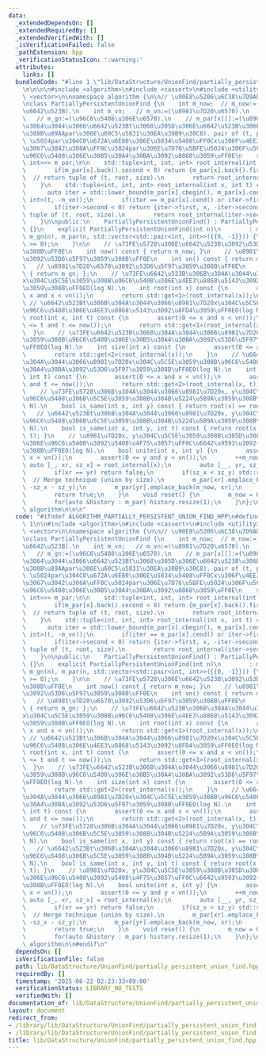 ```yaml
---
data:
  _extendedDependsOn: []
  _extendedRequiredBy: []
  _extendedVerifiedWith: []
  _isVerificationFailed: false
  _pathExtension: hpp
  _verificationStatusIcon: ':warning:'
  attributes:
    links: []
  bundledCode: "#line 1 \"lib/DataStructure/UnionFind/partially_persistent_union_find.hpp\"\
    \n\n\n\n#include <algorithm>\n#include <cassert>\n#include <utility>\n#include\
    \ <vector>\n\nnamespace algorithm {\n\n// \u90E8\u5206\u6C38\u7D9AUnion-Find\uFF0E\
    \nclass PartiallyPersistentUnionFind {\n    int m_now;  // m_now:=(\u73FE\u5728\
    \u6642\u523B).\n    int m_vn;   // m_vn:=(\u8981\u7D20\u6570).\n    int m_gn;\
    \   // m_gn:=(\u96C6\u5408\u306E\u6570).\n    // m_par[x][]:=(\u8981\u7D20x\u306B\
    \u3064\u3044\u3066\u6642\u523Bt\u3068\u305D\u306E\u6642\u523B\u306B\u304A\u3051\
    \u308B\u89AApar\u306E\u60C5\u5831\u30EA\u30B9\u30C8). pair of (t, par).\n    //\
    \ \u5024par\u304C0\u672A\u6E80\u306E\u5834\u5408\uFF0Cx\u306F\u4EE3\u8868\u5143\
    \u3067\u3042\u308A\uFF0C\u5024par\u306E\u7D76\u5BFE\u5024\u306F\u5C5E\u3059\u308B\
    \u96C6\u5408\u306E\u30B5\u30A4\u30BA\u3092\u8868\u3059\uFF0E\n    std::vector<std::vector<std::pair<int,\
    \ int>>> m_par;\n\n    std::tuple<int, int, int> root_internal(int x) const {\n\
    \        if(m_par[x].back().second < 0) return {m_par[x].back().first, x, -m_par[x].back().second};\
    \  // return tuple of (t, root, size).\n        return root_internal(m_par[x].back().second);\n\
    \    }\n    std::tuple<int, int, int> root_internal(int x, int t) const {\n  \
    \      auto iter = std::lower_bound(m_par[x].cbegin(), m_par[x].cend(), std::pair<int,\
    \ int>(t, -m_vn));\n        if(iter == m_par[x].cend() or iter->first > t) --iter;\n\
    \        if(iter->second < 0) return {iter->first, x, -iter->second};  // return\
    \ tuple of (t, root, size).\n        return root_internal(iter->second, t);\n\
    \    }\n\npublic:\n    PartiallyPersistentUnionFind() : PartiallyPersistentUnionFind(0)\
    \ {}\n    explicit PartiallyPersistentUnionFind(int n)\n        : m_now(0), m_vn(n),\
    \ m_gn(n), m_par(n, std::vector<std::pair<int, int>>({{0, -1}})) {\n        assert(n\
    \ >= 0);\n    }\n\n    // \u73FE\u5728\u306E\u6642\u523B\u3092\u53D6\u5F97\u3059\
    \u308B\uFF0E\n    int now() const { return m_now; }\n    // \u8981\u7D20\u6570\
    \u3092\u53D6\u5F97\u3059\u308B\uFF0E\n    int vn() const { return m_vn; };\n \
    \   // \u8981\u7D20\u6570\u3092\u53D6\u5F97\u3059\u308B\uFF0E\n    int gn() const\
    \ { return m_gn; };\n    // \u73FE\u6642\u523B\u306B\u304A\u3044\u3066\u8981\u7D20\
    x\u304C\u5C5E\u3059\u308B\u96C6\u5408\u306E\u4EE3\u8868\u5143\u3092\u53D6\u5F97\
    \u3059\u308B\uFF0EO(log N).\n    int root(int x) const {\n        assert(0 <=\
    \ x and x < vn());\n        return std::get<1>(root_internal(x));\n    }\n   \
    \ // \u6642\u523Bt\u306B\u304A\u3044\u3066\u8981\u7D20x\u304C\u5C5E\u3059\u308B\
    \u96C6\u5408\u306E\u4EE3\u8868\u5143\u3092\u8FD4\u3059\uFF0EO(log N).\n    int\
    \ root(int x, int t) const {\n        assert(0 <= x and x < vn());\n        assert(0\
    \ <= t and t <= now());\n        return std::get<1>(root_internal(x, t));\n  \
    \  }\n    // \u73FE\u6642\u523B\u306B\u304A\u3044\u3066\u8981\u7D20x\u304C\u5C5E\
    \u3059\u308B\u96C6\u5408\u306E\u30B5\u30A4\u30BA\u3092\u53D6\u5F97\u3059\u308B\
    \uFF0EO(log N).\n    int size(int x) const {\n        assert(0 <= x and x < vn());\n\
    \        return std::get<2>(root_internal(x));\n    }\n    // \u6642\u523Bt\u306B\
    \u304A\u3044\u3066\u8981\u7D20x\u304C\u5C5E\u3059\u308B\u96C6\u5408\u306E\u30B5\
    \u30A4\u30BA\u3092\u53D6\u5F97\u3059\u308B\uFF0EO(log N).\n    int size(int x,\
    \ int t) const {\n        assert(0 <= x and x < vn());\n        assert(0 <= t\
    \ and t <= now());\n        return std::get<2>(root_internal(x, t));\n    }\n\
    \    // \u73FE\u5728\u306B\u304A\u3044\u3066\u8981\u7D20x, y\u304C\u540C\u3058\
    \u96C6\u5408\u306B\u5C5E\u3059\u308B\u304B\u5224\u5B9A\u3059\u308B\uFF0EO(log\
    \ N).\n    bool is_same(int x, int y) const { return root(x) == root(y); }\n \
    \   // \u6642\u523Bt\u306B\u304A\u3044\u3066\u8981\u7D20x, y\u304C\u540C\u3058\
    \u96C6\u5408\u306B\u5C5E\u3059\u308B\u304B\u5224\u5B9A\u3059\u308B\uFF0EO(log\
    \ N).\n    bool is_same(int x, int y, int t) const { return root(x, t) == root(y,\
    \ t); }\n    // \u8981\u7D20x, y\u304C\u5C5E\u3059\u308B\u305D\u308C\u305E\u308C\
    \u306E\u96C6\u5408\u3092\u5408\u4F75\u3057\uFF0C\u6642\u9593\u3092+1\u9032\u3081\
    \u308B\uFF0EO(log N).\n    bool unite(int x, int y) {\n        assert(0 <= x and\
    \ x < vn());\n        assert(0 <= y and y < vn());\n        ++m_now;\n       \
    \ auto [_, xr, sz_x] = root_internal(x);\n        auto [__, yr, sz_y] = root_internal(y);\n\
    \        if(xr == yr) return false;\n        if(sz_x < sz_y) std::swap(xr, yr);\
    \  // Merge technique (union by size).\n        m_par[xr].emplace_back(m_now,\
    \ -sz_x - sz_y);\n        m_par[yr].emplace_back(m_now, xr);\n        --m_gn;\n\
    \        return true;\n    }\n    void reset() {\n        m_now = 0, m_gn = m_vn;\n\
    \        for(auto &history : m_par) history.resize(1);\n    }\n};\n\n}  // namespace\
    \ algorithm\n\n\n"
  code: "#ifndef ALGORITHM_PARTIALLY_PERSISTENT_UNION_FIND_HPP\n#define ALGORITHM_PARTIALLY_PERSISTENT_UNION_FIND_HPP\
    \ 1\n\n#include <algorithm>\n#include <cassert>\n#include <utility>\n#include\
    \ <vector>\n\nnamespace algorithm {\n\n// \u90E8\u5206\u6C38\u7D9AUnion-Find\uFF0E\
    \nclass PartiallyPersistentUnionFind {\n    int m_now;  // m_now:=(\u73FE\u5728\
    \u6642\u523B).\n    int m_vn;   // m_vn:=(\u8981\u7D20\u6570).\n    int m_gn;\
    \   // m_gn:=(\u96C6\u5408\u306E\u6570).\n    // m_par[x][]:=(\u8981\u7D20x\u306B\
    \u3064\u3044\u3066\u6642\u523Bt\u3068\u305D\u306E\u6642\u523B\u306B\u304A\u3051\
    \u308B\u89AApar\u306E\u60C5\u5831\u30EA\u30B9\u30C8). pair of (t, par).\n    //\
    \ \u5024par\u304C0\u672A\u6E80\u306E\u5834\u5408\uFF0Cx\u306F\u4EE3\u8868\u5143\
    \u3067\u3042\u308A\uFF0C\u5024par\u306E\u7D76\u5BFE\u5024\u306F\u5C5E\u3059\u308B\
    \u96C6\u5408\u306E\u30B5\u30A4\u30BA\u3092\u8868\u3059\uFF0E\n    std::vector<std::vector<std::pair<int,\
    \ int>>> m_par;\n\n    std::tuple<int, int, int> root_internal(int x) const {\n\
    \        if(m_par[x].back().second < 0) return {m_par[x].back().first, x, -m_par[x].back().second};\
    \  // return tuple of (t, root, size).\n        return root_internal(m_par[x].back().second);\n\
    \    }\n    std::tuple<int, int, int> root_internal(int x, int t) const {\n  \
    \      auto iter = std::lower_bound(m_par[x].cbegin(), m_par[x].cend(), std::pair<int,\
    \ int>(t, -m_vn));\n        if(iter == m_par[x].cend() or iter->first > t) --iter;\n\
    \        if(iter->second < 0) return {iter->first, x, -iter->second};  // return\
    \ tuple of (t, root, size).\n        return root_internal(iter->second, t);\n\
    \    }\n\npublic:\n    PartiallyPersistentUnionFind() : PartiallyPersistentUnionFind(0)\
    \ {}\n    explicit PartiallyPersistentUnionFind(int n)\n        : m_now(0), m_vn(n),\
    \ m_gn(n), m_par(n, std::vector<std::pair<int, int>>({{0, -1}})) {\n        assert(n\
    \ >= 0);\n    }\n\n    // \u73FE\u5728\u306E\u6642\u523B\u3092\u53D6\u5F97\u3059\
    \u308B\uFF0E\n    int now() const { return m_now; }\n    // \u8981\u7D20\u6570\
    \u3092\u53D6\u5F97\u3059\u308B\uFF0E\n    int vn() const { return m_vn; };\n \
    \   // \u8981\u7D20\u6570\u3092\u53D6\u5F97\u3059\u308B\uFF0E\n    int gn() const\
    \ { return m_gn; };\n    // \u73FE\u6642\u523B\u306B\u304A\u3044\u3066\u8981\u7D20\
    x\u304C\u5C5E\u3059\u308B\u96C6\u5408\u306E\u4EE3\u8868\u5143\u3092\u53D6\u5F97\
    \u3059\u308B\uFF0EO(log N).\n    int root(int x) const {\n        assert(0 <=\
    \ x and x < vn());\n        return std::get<1>(root_internal(x));\n    }\n   \
    \ // \u6642\u523Bt\u306B\u304A\u3044\u3066\u8981\u7D20x\u304C\u5C5E\u3059\u308B\
    \u96C6\u5408\u306E\u4EE3\u8868\u5143\u3092\u8FD4\u3059\uFF0EO(log N).\n    int\
    \ root(int x, int t) const {\n        assert(0 <= x and x < vn());\n        assert(0\
    \ <= t and t <= now());\n        return std::get<1>(root_internal(x, t));\n  \
    \  }\n    // \u73FE\u6642\u523B\u306B\u304A\u3044\u3066\u8981\u7D20x\u304C\u5C5E\
    \u3059\u308B\u96C6\u5408\u306E\u30B5\u30A4\u30BA\u3092\u53D6\u5F97\u3059\u308B\
    \uFF0EO(log N).\n    int size(int x) const {\n        assert(0 <= x and x < vn());\n\
    \        return std::get<2>(root_internal(x));\n    }\n    // \u6642\u523Bt\u306B\
    \u304A\u3044\u3066\u8981\u7D20x\u304C\u5C5E\u3059\u308B\u96C6\u5408\u306E\u30B5\
    \u30A4\u30BA\u3092\u53D6\u5F97\u3059\u308B\uFF0EO(log N).\n    int size(int x,\
    \ int t) const {\n        assert(0 <= x and x < vn());\n        assert(0 <= t\
    \ and t <= now());\n        return std::get<2>(root_internal(x, t));\n    }\n\
    \    // \u73FE\u5728\u306B\u304A\u3044\u3066\u8981\u7D20x, y\u304C\u540C\u3058\
    \u96C6\u5408\u306B\u5C5E\u3059\u308B\u304B\u5224\u5B9A\u3059\u308B\uFF0EO(log\
    \ N).\n    bool is_same(int x, int y) const { return root(x) == root(y); }\n \
    \   // \u6642\u523Bt\u306B\u304A\u3044\u3066\u8981\u7D20x, y\u304C\u540C\u3058\
    \u96C6\u5408\u306B\u5C5E\u3059\u308B\u304B\u5224\u5B9A\u3059\u308B\uFF0EO(log\
    \ N).\n    bool is_same(int x, int y, int t) const { return root(x, t) == root(y,\
    \ t); }\n    // \u8981\u7D20x, y\u304C\u5C5E\u3059\u308B\u305D\u308C\u305E\u308C\
    \u306E\u96C6\u5408\u3092\u5408\u4F75\u3057\uFF0C\u6642\u9593\u3092+1\u9032\u3081\
    \u308B\uFF0EO(log N).\n    bool unite(int x, int y) {\n        assert(0 <= x and\
    \ x < vn());\n        assert(0 <= y and y < vn());\n        ++m_now;\n       \
    \ auto [_, xr, sz_x] = root_internal(x);\n        auto [__, yr, sz_y] = root_internal(y);\n\
    \        if(xr == yr) return false;\n        if(sz_x < sz_y) std::swap(xr, yr);\
    \  // Merge technique (union by size).\n        m_par[xr].emplace_back(m_now,\
    \ -sz_x - sz_y);\n        m_par[yr].emplace_back(m_now, xr);\n        --m_gn;\n\
    \        return true;\n    }\n    void reset() {\n        m_now = 0, m_gn = m_vn;\n\
    \        for(auto &history : m_par) history.resize(1);\n    }\n};\n\n}  // namespace\
    \ algorithm\n\n#endif\n"
  dependsOn: []
  isVerificationFile: false
  path: lib/DataStructure/UnionFind/partially_persistent_union_find.hpp
  requiredBy: []
  timestamp: '2025-06-22 02:23:33+09:00'
  verificationStatus: LIBRARY_NO_TESTS
  verifiedWith: []
documentation_of: lib/DataStructure/UnionFind/partially_persistent_union_find.hpp
layout: document
redirect_from:
- /library/lib/DataStructure/UnionFind/partially_persistent_union_find.hpp
- /library/lib/DataStructure/UnionFind/partially_persistent_union_find.hpp.html
title: lib/DataStructure/UnionFind/partially_persistent_union_find.hpp
---
```

